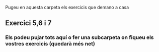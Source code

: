 Pugeu en aquesta carpeta els exercicis que demano a casa

## Exercici 5,6 i 7


### Els podeu pujar tots aquí o fer una subcarpeta on fiqueu els vostres exercicis (quedarà més net)
